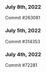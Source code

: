 ### July 8th, 2022

Commit #263081

### July 5th, 2022

Commit #314353


### July 4th, 2022

Commit #72281
